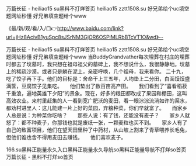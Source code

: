 万篇长征 - heiliao15 su黑料不打烊首页
heiliao15 zztt1508.su
好兄弟给个uc填空题网址秒懂
好兄弟填空题给个www


《最/新/观/看/入/口👉http://www.baidu.com/link?url=jHz8AcivB1yuSpc8sJSrNM3GjOR6OSPiMLRbBTcVT1O&wd》--

万篇长征 - heiliao15 su黑料不打烊首页
heiliao15 zztt1508.su
好兄弟给个uc填空题网址秒懂
好兄弟填空题给个www
当BuddyGrandvather每次埋葬在村庄的埋葬时都去了坟墓时，我只想在祖母祖父的墓碑上，我不想说什么，我很静静地。坟墓上的稀疏沙漠。或者只是躺在泥上，亲密呼唤，几个祖母，我来看你。
二十九，吃了饺子再下手。他们的目标是：舍命干上三五年，人均垫上二分田，白面馍馍盛满筐，豆腐饺子见集吃。　　他们垫出了数百亩高产田。　　我们看到了“喜看稻菽千重浪，遍地英雄下夕阳”的景象。现在，好多的粮田都改成了果园和棚田，这叫高效农业。来村里赶集的人一看到宽广肥沃的麦田，看一眼淙淙流淌如许的渠水，都劝村进里人：这儿能建一片上好的菜园，弃粮种菜，你们早就富了。　　而家乡人总是说：为种菜你吃啥？　　那些人说：有了钱，还能没有麦子？　　家乡人就怒了：都不种麦子，你那钱也就是废纸一张，一颗麦粒也买不到。　　家乡人有了自己的致富项目，他们在望天田里种了中药材，从山坡上割来了青草喂养长毛兔，但他们谁也舍不得用麦田去赚钱。　　他们喜欢麦子。





166.su黑料正能量永久入口黑料正能量永久导航so黑料正能量导航不打烊so首页万篇长征 - 黑料不打烊so首页
